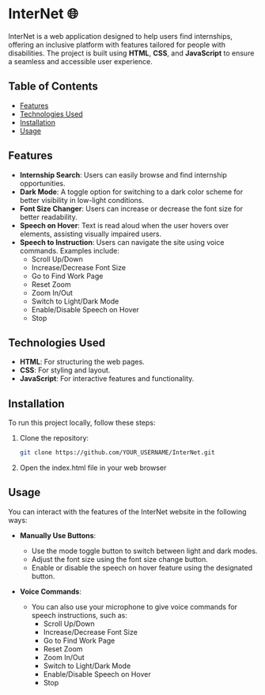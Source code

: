 # InterNet 🌐

InterNet is a web application designed to help users find internships, offering an inclusive platform with features tailored for people with disabilities. The project is built using **HTML**, **CSS**, and **JavaScript** to ensure a seamless and accessible user experience.

## Table of Contents
- [Features](#features)
- [Technologies Used](#technologies-used)
- [Installation](#installation)
- [Usage](#usage)


## Features

- **Internship Search**: Users can easily browse and find internship opportunities.
- **Dark Mode**: A toggle option for switching to a dark color scheme for better visibility in low-light conditions.
- **Font Size Changer**: Users can increase or decrease the font size for better readability.
- **Speech on Hover**: Text is read aloud when the user hovers over elements, assisting visually impaired users.
- **Speech to Instruction**: Users can navigate the site using voice commands. Examples include:
  - Scroll Up/Down
  - Increase/Decrease Font Size
  - Go to Find Work Page
  - Reset Zoom
  - Zoom In/Out
  - Switch to Light/Dark Mode
  - Enable/Disable Speech on Hover
  - Stop

## Technologies Used

- **HTML**: For structuring the web pages.
- **CSS**: For styling and layout.
- **JavaScript**: For interactive features and functionality.

## Installation

To run this project locally, follow these steps:

1. Clone the repository:
   ```bash
   git clone https://github.com/YOUR_USERNAME/InterNet.git

2. Open the index.html file in your web browser

## Usage

You can interact with the features of the InterNet website in the following ways:

- **Manually Use Buttons**: 
  - Use the mode toggle button to switch between light and dark modes.
  - Adjust the font size using the font size change button.
  - Enable or disable the speech on hover feature using the designated button.

- **Voice Commands**: 
  - You can also use your microphone to give voice commands for speech instructions, such as:
    - Scroll Up/Down
    - Increase/Decrease Font Size
    - Go to Find Work Page
    - Reset Zoom
    - Zoom In/Out
    - Switch to Light/Dark Mode
    - Enable/Disable Speech on Hover
    - Stop

